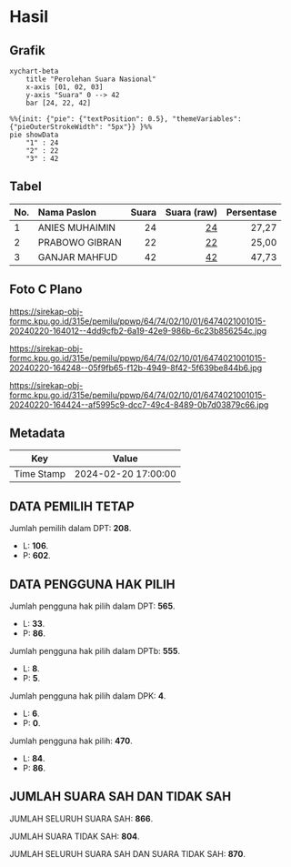 # Hasil

## Grafik

```mermaid
xychart-beta
    title "Perolehan Suara Nasional"
    x-axis [01, 02, 03]
    y-axis "Suara" 0 --> 42
    bar [24, 22, 42]
```

```mermaid
%%{init: {"pie": {"textPosition": 0.5}, "themeVariables": {"pieOuterStrokeWidth": "5px"}} }%%
pie showData
    "1" : 24
    "2" : 22
    "3" : 42
```

## Tabel

| No. | Nama Paslon    | Suara | Suara (raw) | Persentase |
|:--- |:-------------- | -----:| -----------:| ----------:|
| 1   | ANIES MUHAIMIN | 24    | [24][p-1]   | 27,27      |
| 2   | PRABOWO GIBRAN | 22    | [22][p-2]   | 25,00      |
| 3   | GANJAR MAHFUD  | 42    | [42][p-3]   | 47,73      |


[p-1]: https://github.com/gigit-pemilu/pemilu-2024/blob/main/pilpres/hitung-suara/sub/64-kalimantan-timur/sub/74-kota-bontang/sub/02-bontang-selatan/sub/1001-tanjung-laut/sub/015-tps/sub/paslon-1.txt
[p-2]: https://github.com/gigit-pemilu/pemilu-2024/blob/main/pilpres/hitung-suara/sub/64-kalimantan-timur/sub/74-kota-bontang/sub/02-bontang-selatan/sub/1001-tanjung-laut/sub/015-tps/sub/paslon-2.txt
[p-3]: https://github.com/gigit-pemilu/pemilu-2024/blob/main/pilpres/hitung-suara/sub/64-kalimantan-timur/sub/74-kota-bontang/sub/02-bontang-selatan/sub/1001-tanjung-laut/sub/015-tps/sub/paslon-3.txt

## Foto C Plano

https://sirekap-obj-formc.kpu.go.id/315e/pemilu/ppwp/64/74/02/10/01/6474021001015-20240220-164012--4dd9cfb2-6a19-42e9-986b-6c23b856254c.jpg

https://sirekap-obj-formc.kpu.go.id/315e/pemilu/ppwp/64/74/02/10/01/6474021001015-20240220-164248--05f9fb65-f12b-4949-8f42-5f639be844b6.jpg

https://sirekap-obj-formc.kpu.go.id/315e/pemilu/ppwp/64/74/02/10/01/6474021001015-20240220-164424--af5995c9-dcc7-49c4-8489-0b7d03879c66.jpg


## Metadata

| Key        | Value               |
| ---------- | ------------------- |
| Time Stamp | 2024-02-20 17:00:00 |


## DATA PEMILIH TETAP

Jumlah pemilih dalam DPT: **208**.
 * L: **106**.
 * P: **602**.

## DATA PENGGUNA HAK PILIH

Jumlah pengguna hak pilih dalam DPT: **565**.
 * L: **33**.
 * P: **86**.

Jumlah pengguna hak pilih dalam DPTb: **555**.
 * L: **8**.
 * P: **5**.

Jumlah pengguna hak pilih dalam DPK: **4**.
 * L: **6**.
 * P: **0**.

Jumlah pengguna hak pilih: **470**.
 * L: **84**.
 * P: **86**.

## JUMLAH SUARA SAH DAN TIDAK SAH

JUMLAH SELURUH SUARA SAH: **866**.

JUMLAH SUARA TIDAK SAH: **804**.

JUMLAH SELURUH SUARA SAH DAN SUARA TIDAK SAH: **870**.


